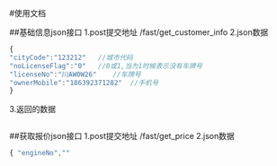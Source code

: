#使用文档

##基础信息json接口
1.post提交地址
/fast/get_customer_info
2.json数据

``` javascript
{ 
"cityCode":"123212"   //城市代码
"noLicenseFlag":"0"   //0或1,当为1时候表示没有车牌号
"licenseNo":"川AW0W26"    //车牌号
"ownerMobile":"186392371282"  //手机号
}
```
3.返回的数据

``` javascript
```
##获取报价json接口
1.post提交地址
/fast/get_price
2.json数据
``` javascript
{ "engineNo",""
```
